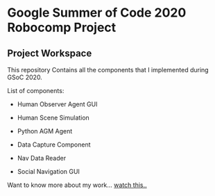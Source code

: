 # Google Summer of Code 2020 Robocomp Project

## Project Workspace

This repository Contains all the components that I implemented during GSoC 2020.

List of components:
- Human Observer Agent GUI

- Human Scene Simulation
- Python AGM Agent
- Data Capture Component
- Nav Data Reader
- Social Navigation GUI

Want to know more about my work... [watch this..](report.md)
